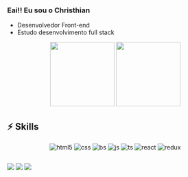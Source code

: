 ### Eai!! Eu sou o Christhian 



- Desenvolvedor Front-end
- Estudo desenvolvimento full stack

<div align="center">
  <img height="150em" src="https://github-readme-stats.vercel.app/api?username=christhianGSE&show_icons=true&theme=algolia&include_all_commits=true&count_private=true" style="max-width: 100%;"/>
  <img height="150em" src="https://github-readme-stats.vercel.app/api/top-langs/?username=christhianGSE&layout=compact&langs_count=7&theme=algolia" style="max-width: 100%;"/>
</div>


<h2>⚡ Skills</h2>
<div align="center">
  <img align="center" alt="html5" src="https://cdn.jsdelivr.net/gh/devicons/devicon/icons/html5/html5-original.svg" /> 
  <img align="center" alt="css" src="https://cdn.jsdelivr.net/gh/devicons/devicon/icons/css3/css3-original.svg" />
  <img align="center" alt="bs"  src="https://cdn.jsdelivr.net/gh/devicons/devicon/icons/bootstrap/bootstrap-plain.svg" />
  <img align="center" alt="js"  src="https://cdn.jsdelivr.net/gh/devicons/devicon/icons/javascript/javascript-original.svg" />
  <img align="center" alt="ts" src="https://cdn.jsdelivr.net/gh/devicons/devicon/icons/typescript/typescript-original.svg" />
  <img align="center" alt="react" src="https://cdn.jsdelivr.net/gh/devicons/devicon/icons/react/react-original.svg" />
  <img align="center" alt="redux" src="https://cdn.jsdelivr.net/gh/devicons/devicon/icons/redux/redux-original.svg" />
  
  
</div>
  
  ##
  
  <div>
  <a href="https://instagram.com/ochristhian_" target="_blank"><img src="https://img.shields.io/badge/-Instagram-%23E4405F?style=for-the-badge&logo=instagram&logoColor=white" target="_blank"></a>
  <a href = "mailto:espindolachristhian@gmail.com"><img src="https://img.shields.io/badge/-Gmail-%23333?style=for-the-badge&logo=gmail&logoColor=white" target="_blank"></a>
  <a href="https://www.linkedin.com/in/christhian-espindola/" target="_blank"><img src="https://img.shields.io/badge/-LinkedIn-%230077B5?style=for-the-badge&logo=linkedin&logoColor=white" target="_blank"></a> 
    
 
 
</div>
